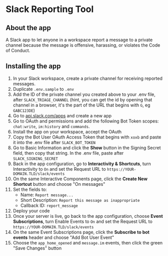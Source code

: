 # Slack Reporting Tool

## About the app

A Slack app to let anyone in a workspace report a message to a private channel because the message is offensive, harassing, or violates the Code of Conduct.

## Installing the app
1. In your Slack workspace, create a private channel for receiving reported messages. 
2. Duplicate `.env.sample` to `.env`
3. Add the ID of the private channel you created above to your .env file, after `SLACK_TRIAGE_CHANNEL` (hint, you can get the id by opening that channel in a browser, it's the part of the URL that begins with `G`, eg `GABC123DE`)
4. Go to [api.slack.com/apps](https://api.slack.com/apps) and create a new app
5. Go to OAuth and permissions and add the following Bot Token scopes: `chat:write`, `im:history` and `commands`.
7. Install the app on your workspace, accept the OAuth
8. Copy the Bot User OAuth Access Token that begins with `xoxb` and paste it into the .env file after `SLACK_BOT_TOKEN`
9. Go to Basic Information and click the **Show** button in the Signing Secret field, then copy that string. In the .env file, paste after `SLACK_SIGNING_SECRET`
10. Back in the app configuration, go to **Interactivity & Shortcuts**, turn Interactivity to `On` and set the Request URL to `https://YOUR-DOMAIN.TLD/slack/events`
11. On the same Interactive Components page, click the **Create New Shortcut** button and choose "On messages"
12. Set the fields to:
	* Name: `Report message...`
	* Short Description: `Report this message as inappropriate`
	* Callback ID: `report_message`
13. Deploy your code
14. Once your server is live, go back to the app configuration, choose **Event Subscriptions**, turn Enable Events to `On` and set the Request URL to `https://YOUR-DOMAIN.TLD/slack/events`
15. On the same Event Subscriptions page, click the **Subscribe to bot events** header and choose "Add Bot User Event"
16. Choose the `app_home_opened` and `message.im` events, then click the green "Save Changes" button
